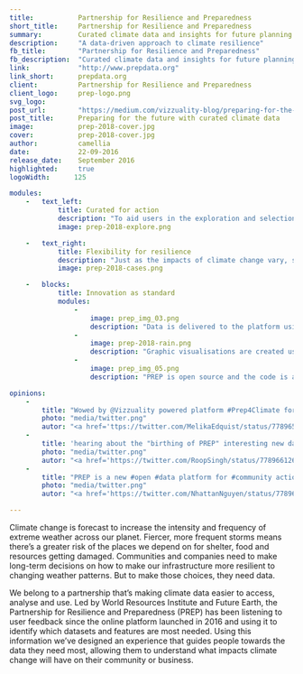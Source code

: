 ```yaml
---
title:           Partnership for Resilience and Preparedness
short_title:     Partnership for Resilience and Preparedness
summary:         Curated climate data and insights for future planning
description:     "A data-driven approach to climate resilience"
fb_title:        "Partnership for Resilience and Preparedness"
fb_description:  "Curated climate data and insights for future planning"
link:            "http://www.prepdata.org"
link_short:      prepdata.org
client:          Partnership for Resilience and Preparedness
client_logo:     prep-logo.png
svg_logo:
post_url:        "https://medium.com/vizzuality-blog/preparing-for-the-future-with-curated-climate-data-70266af49eeb"
post_title:      Preparing for the future with curated climate data
image:           prep-2018-cover.jpg
cover:           prep-2018-cover.jpg
author:          camellia
date:            22-09-2016
release_date:    September 2016
highlighted:     true
logoWidth:      125

modules:
    -   text_left:
            title: Curated for action
            description: "To aid users in the exploration and selection of datasets, we created a hierarchy that establishes the breadth of available data. Split into three key areas; climate, exposure, and vulnerability, the datasets are gradually introduced using a design technique known as progressive disclosure. Each one has been specifically selected for the platform and users can request additional datasets for inclusion or upload their own data to their workspace."
            image: prep-2018-explore.png

    -   text_right: 
            title: Flexibility for resilience
            description: "Just as the impacts of climate change vary, so too do the ways people prefer to visualise data. PREP offers a choice of ways to view and analyse data, none of which require technical knowledge or skills. It’s rare to find a platform that lets you view 10 indicators on one map, examine their differences and select any point in the world to query. But that’s what PREP offers—access to 15 terabytes of data without the hassle that comes with downloading."
            image: prep-2018-cases.png

    -   blocks:
            title: Innovation as standard
            modules:
                -
                    image: prep_img_03.png
                    description: "Data is delivered to the platform using the Resource Watch API."
                -
                    image: prep-2018-rain.png
                    description: "Graphic visualisations are created using Vega and can be customised and embedded."
                -
                    image: prep_img_05.png
                    description: "PREP is open source and the code is available in Github."

opinions:
    -
        title: "Wowed by @Vizzuality powered platform #Prep4Climate for local climate-informed decisions w/ @WorldResources @awscloud Enormous potential!"
        photo: "media/twitter.png"
        autor: "<a href='ttps://twitter.com/MelikaEdquist/status/778965507236040704'>Melika Edquist</a>"
    -
        title: 'hearing about the "birthing of PREP" interesting new data platform @Vizzuality #prep4climate @WRIClimate'
        photo: "media/twitter.png"
        autor: "<a href='https://twitter.com/RoopSingh/status/778966126009184257'>Roop Sing</a>"
    -
        title: "PREP is a new #open #data platform for #community action to manage #climate risks @Vizzuality #resilience <a href='http://www.prepdata.org'>http://www.prepdata.org</a>"
        photo: "media/twitter.png"
        autor: "<a href='https://twitter.com/NhattanNguyen/status/778962900794900480'>Nhattan Nguyen</a>"

---
```

Climate change is forecast to increase the intensity and frequency of extreme weather across our planet. Fiercer, more frequent storms means there’s a greater risk of the places we depend on for shelter, food and resources getting damaged. Communities and companies need to make long-term decisions on how to make our infrastructure more resilient to changing weather patterns. But to make those choices, they need data.

We belong to a partnership that’s making climate data easier to access, analyse and use. Led by World Resources Institute and Future Earth, the Partnership for Resilience and Preparedness (PREP) has been listening to user feedback since the online platform launched in 2016 and using it to identify which datasets and features are most needed. Using this information we’ve designed an experience that guides people towards the data they need most, allowing them to understand what impacts climate change will have on their community or business.
 
